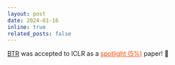 ```yaml
---
layout: post
date: 2024-01-16
inline: true
related_posts: false
---
```


[BTR](/publications/#caoBTRBinaryToken2024) was accepted to ICLR as a <a href="https://iclr.cc/virtual/2024/poster/19511" style="color: orangered;">spotlight (5%)</a> paper! 🎊